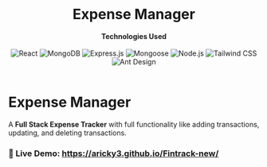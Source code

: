 <div align="center">
  <br>
  <h1> Expense Manager </h1>
  <strong> Technologies Used</strong>
  <br><br>
  <img src="https://img.shields.io/badge/%20-reactjs-%231791ff" alt="React">
  <img src="https://img.shields.io/badge/%20-mongodb-%231791ff" alt="MongoDB">
  <img src="https://img.shields.io/badge/%20-expressjs-%231791ff" alt="Express.js">
  <img src="https://img.shields.io/badge/%20-mongoose-%231791ff" alt="Mongoose">
  <img src="https://img.shields.io/badge/%20-nodejs-%231791ff" alt="Node.js">
  <img src="https://img.shields.io/badge/%20-tailwindcss-%231791ff" alt="Tailwind CSS">
  <img src="https://img.shields.io/badge/%20-antdesign-%231791ff" alt="Ant Design">
  <br><br>
</div>

# Expense Manager

A **Full Stack Expense Tracker** with full functionality like adding transactions, updating, and deleting transactions.

### 🚀 Live Demo: https://aricky3.github.io/Fintrack-new/

<!-- Check out the live demo: [Expense Tracker](https://odd-cyan-gharial-sock.cyclic.app/) -->
<br><br>


   
